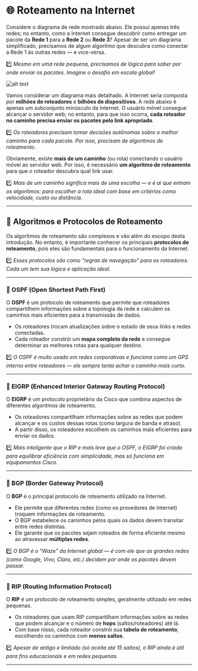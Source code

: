 # 🌐 Roteamento na Internet

Considere o diagrama de rede mostrado abaixo. Ele possui apenas três redes; no entanto, como a Internet consegue descobrir como entregar um pacote da **Rede 1** para a **Rede 2** ou **Rede 3**? Apesar de ser um diagrama simplificado, precisamos de algum algoritmo que descubra como conectar a Rede 1 às outras redes — e vice-versa.

*️⃣ *Mesmo em uma rede pequena, precisamos de lógica para saber por onde enviar os pacotes. Imagine o desafio em escala global!*

![alt text](https://tryhackme-images.s3.amazonaws.com/user-uploads/5f04259cf9bf5b57aed2c476/room-content/5f04259cf9bf5b57aed2c476-1719849271800.svg)


Vamos considerar um diagrama mais detalhado. A Internet seria composta por **milhões de roteadores** e **bilhões de dispositivos**. A rede abaixo é apenas um subconjunto minúsculo da Internet. O usuário móvel consegue alcançar o servidor web; no entanto, para que isso ocorra, **cada roteador no caminho precisa enviar os pacotes pelo link apropriado**.

*️⃣ *Os roteadores precisam tomar decisões autônomas sobre o melhor caminho para cada pacote. Por isso, precisam de algoritmos de roteamento.*

Obviamente, existe **mais de um caminho** (ou rota) conectando o usuário móvel ao servidor web. Por isso, é necessário **um algoritmo de roteamento** para que o roteador descubra qual link usar.

*️⃣ *Mais de um caminho significa mais de uma escolha — e é aí que entram os algoritmos: para escolher a rota ideal com base em critérios como velocidade, custo ou distância.*

---

## 🧠 Algoritmos e Protocolos de Roteamento

Os algoritmos de roteamento são complexos e vão além do escopo desta introdução. No entanto, é importante conhecer os principais **protocolos de roteamento**, pois eles são fundamentais para o funcionamento da Internet.

*️⃣ *Esses protocolos são como "regras de navegação" para os roteadores. Cada um tem sua lógica e aplicação ideal.*

---

### 📌 OSPF (Open Shortest Path First)

O **OSPF** é um protocolo de roteamento que permite que roteadores compartilhem informações sobre a topologia da rede e calculem os caminhos mais eficientes para a transmissão de dados.

- Os roteadores trocam atualizações sobre o estado de seus links e redes conectadas.
- Cada roteador constrói um **mapa completo da rede** e consegue determinar as melhores rotas para qualquer destino.

*️⃣ *O OSPF é muito usado em redes corporativas e funciona como um GPS interno entre roteadores — ele sempre tenta achar o caminho mais curto.*

---

### 📌 EIGRP (Enhanced Interior Gateway Routing Protocol)

O **EIGRP** é um protocolo proprietário da Cisco que combina aspectos de diferentes algoritmos de roteamento.

- Os roteadores compartilham informações sobre as redes que podem alcançar e os custos dessas rotas (como largura de banda e atraso).
- A partir disso, os roteadores escolhem os caminhos mais eficientes para enviar os dados.

*️⃣ *Mais inteligente que o RIP e mais leve que o OSPF, o EIGRP foi criado para equilibrar eficiência com simplicidade, mas só funciona em equipamentos Cisco.*

---

### 📌 BGP (Border Gateway Protocol)

O **BGP** é o principal protocolo de roteamento utilizado na Internet.

- Ele permite que diferentes redes (como os provedores de Internet) troquem informações de roteamento.
- O BGP estabelece os caminhos pelos quais os dados devem transitar entre redes distintas.
- Ele garante que os pacotes sejam roteados de forma eficiente mesmo ao atravessar **múltiplas redes**.

*️⃣ *O BGP é o "Waze" da Internet global — é com ele que as grandes redes (como Google, Vivo, Claro, etc.) decidem por onde os pacotes devem passar.*

---

### 📌 RIP (Routing Information Protocol)

O **RIP** é um protocolo de roteamento simples, geralmente utilizado em redes pequenas.

- Os roteadores que usam RIP compartilham informações sobre as redes que podem alcançar e o número de **hops** (saltos/roteadores) até lá.
- Com base nisso, cada roteador constrói sua **tabela de roteamento**, escolhendo os caminhos com **menos saltos**.

*️⃣ *Apesar de antigo e limitado (só aceita até 15 saltos), o RIP ainda é útil para fins educacionais e em redes pequenas.*

---
